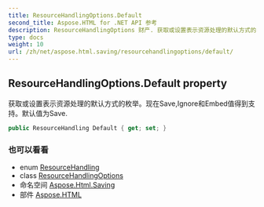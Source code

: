 ```yaml
---
title: ResourceHandlingOptions.Default
second_title: Aspose.HTML for .NET API 参考
description: ResourceHandlingOptions 财产. 获取或设置表示资源处理的默认方式的枚举现在SaveIgnore和Embed值得到支持默认值为Save.
type: docs
weight: 10
url: /zh/net/aspose.html.saving/resourcehandlingoptions/default/
---
```

## ResourceHandlingOptions.Default property

获取或设置表示资源处理的默认方式的枚举。现在Save,Ignore和Embed值得到支持。默认值为Save.

```csharp
public ResourceHandling Default { get; set; }
```

### 也可以看看

* enum [ResourceHandling](../../resourcehandling/)
* class [ResourceHandlingOptions](../)
* 命名空间 [Aspose.Html.Saving](../../resourcehandlingoptions/)
* 部件 [Aspose.HTML](../../../)


